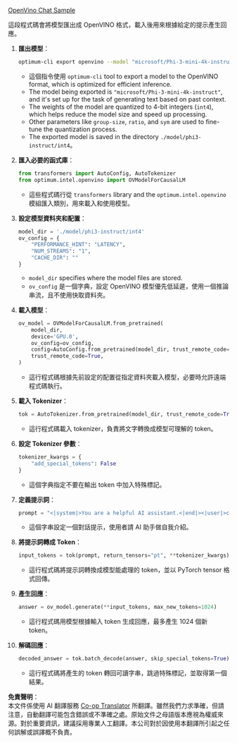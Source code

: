 <!--
CO_OP_TRANSLATOR_METADATA:
{
  "original_hash": "a2a54312eea82ac654fb0f6d39b1f772",
  "translation_date": "2025-05-08T05:42:41+00:00",
  "source_file": "md/02.Application/01.TextAndChat/Phi3/E2E_OpenVino_Chat.md",
  "language_code": "tw"
}
-->
[OpenVino Chat Sample](../../../../../../code/06.E2E/E2E_OpenVino_Chat_Phi3-instruct.ipynb)

這段程式碼會將模型匯出成 OpenVINO 格式，載入後用來根據給定的提示產生回應。

1. **匯出模型**：
   ```bash
   optimum-cli export openvino --model "microsoft/Phi-3-mini-4k-instruct" --task text-generation-with-past --weight-format int4 --group-size 128 --ratio 0.6 --sym --trust-remote-code ./model/phi3-instruct/int4
   ```
   - 這個指令使用 `optimum-cli` tool to export a model to the OpenVINO format, which is optimized for efficient inference.
   - The model being exported is `"microsoft/Phi-3-mini-4k-instruct"`, and it's set up for the task of generating text based on past context.
   - The weights of the model are quantized to 4-bit integers (`int4`), which helps reduce the model size and speed up processing.
   - Other parameters like `group-size`, `ratio`, and `sym` are used to fine-tune the quantization process.
   - The exported model is saved in the directory `./model/phi3-instruct/int4`。

2. **匯入必要的函式庫**：
   ```python
   from transformers import AutoConfig, AutoTokenizer
   from optimum.intel.openvino import OVModelForCausalLM
   ```
   - 這些程式碼行從 `transformers` library and the `optimum.intel.openvino` 模組匯入類別，用來載入和使用模型。

3. **設定模型資料夾和配置**：
   ```python
   model_dir = './model/phi3-instruct/int4'
   ov_config = {
       "PERFORMANCE_HINT": "LATENCY",
       "NUM_STREAMS": "1",
       "CACHE_DIR": ""
   }
   ```
   - `model_dir` specifies where the model files are stored.
   - `ov_config` 是一個字典，設定 OpenVINO 模型優先低延遲，使用一個推論串流，且不使用快取資料夾。

4. **載入模型**：
   ```python
   ov_model = OVModelForCausalLM.from_pretrained(
       model_dir,
       device='GPU.0',
       ov_config=ov_config,
       config=AutoConfig.from_pretrained(model_dir, trust_remote_code=True),
       trust_remote_code=True,
   )
   ```
   - 這行程式碼根據先前設定的配置從指定資料夾載入模型，必要時允許遠端程式碼執行。

5. **載入 Tokenizer**：
   ```python
   tok = AutoTokenizer.from_pretrained(model_dir, trust_remote_code=True)
   ```
   - 這行程式碼載入 tokenizer，負責將文字轉換成模型可理解的 token。

6. **設定 Tokenizer 參數**：
   ```python
   tokenizer_kwargs = {
       "add_special_tokens": False
   }
   ```
   - 這個字典指定不要在輸出 token 中加入特殊標記。

7. **定義提示詞**：
   ```python
   prompt = "<|system|>You are a helpful AI assistant.<|end|><|user|>can you introduce yourself?<|end|><|assistant|>"
   ```
   - 這個字串設定一個對話提示，使用者請 AI 助手做自我介紹。

8. **將提示詞轉成 Token**：
   ```python
   input_tokens = tok(prompt, return_tensors="pt", **tokenizer_kwargs)
   ```
   - 這行程式碼將提示詞轉換成模型能處理的 token，並以 PyTorch tensor 格式回傳。

9. **產生回應**：
   ```python
   answer = ov_model.generate(**input_tokens, max_new_tokens=1024)
   ```
   - 這行程式碼用模型根據輸入 token 生成回應，最多產生 1024 個新 token。

10. **解碼回應**：
    ```python
    decoded_answer = tok.batch_decode(answer, skip_special_tokens=True)[0]
    ```
    - 這行程式碼將產生的 token 轉回可讀字串，跳過特殊標記，並取得第一個結果。

**免責聲明**：  
本文件係使用 AI 翻譯服務 [Co-op Translator](https://github.com/Azure/co-op-translator) 所翻譯。雖然我們力求準確，但請注意，自動翻譯可能包含錯誤或不準確之處。原始文件之母語版本應視為權威來源。對於重要資訊，建議採用專業人工翻譯。本公司對於因使用本翻譯所引起之任何誤解或誤譯概不負責。
